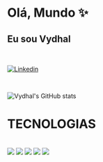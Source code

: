 

# Olá, Mundo ✨

## Eu sou Vydhal

<br>

[![Linkedin](https://img.shields.io/badge/LinkedIn-0077B5?style=for-the-badge&logo=linkedin&logoColor=white)](https://www.linkedin.com/in/vydhal-silva-82234163/)

<br>

![Vydhal's GitHub stats](https://github-readme-stats.vercel.app/api?username=Vydhal&show_icons=true&theme=radical)

# TECNOLOGIAS 

<div style="display: inline_block"><br/>
    <img align= "center" src="https://img.shields.io/badge/JavaScript-F7DF1E?style=for-the-badge&logo=javascript&logoColor=black" />
    <img align= "center" src="https://img.shields.io/badge/React-20232A?style=for-the-badge&logo=react&logoColor=61DAFB" /> 
    <img align= "center" src="https://img.shields.io/badge/HTML5-E34F26?style=for-the-badge&logo=html5&logoColor=white" />
    <img align= "center" src="https://img.shields.io/badge/CSS3-1572B6?style=for-the-badge&logo=css3&logoColor=white" />
     <img align= "center" src="https://img.shields.io/badge/PHP-777BB4?style=for-the-badge&logo=php&logoColor=white" />
 
</div>


